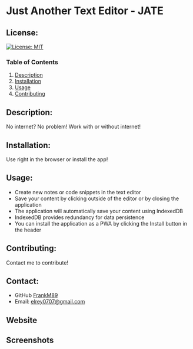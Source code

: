 # Just Another Text Editor - JATE

  ## License:
  [![License: MIT](https://img.shields.io/badge/License-MIT-yellow.svg)](https://opensource.org/licenses/MIT)
  
  ### Table of Contents
  1. [Description](#description)
  2. [Installation](#installation)
  3. [Usage](#usage)
  4. [Contributing](#contributing)
  
  ## Description:
  No internet? No problem! Work with or without internet!
  
  ## Installation:
  Use right in the browser or install the app!
  
  ## Usage:
  <ul>
    <li>Create new notes or code snippets in the text editor</li>
    <li>Save your content by clicking outside of the editor or by closing the application</li>
    <li>The application will automatically save your content using IndexedDB</li>
    <li>IndexedDB provides redundancy for data persistence</li>
    <li>You can install the application as a PWA by clicking the Install button in the header</li>
  </ul>
  
  ## Contributing:
  Contact me to contribute!
  
  ## Contact:
  - GitHub [FrankM89](https://github.com/FrankM89)
  - Email: [elrey0707@gmail.com](mailto:elrey0707@gmail.com)
  
  ## Website
  
  ## Screenshots
